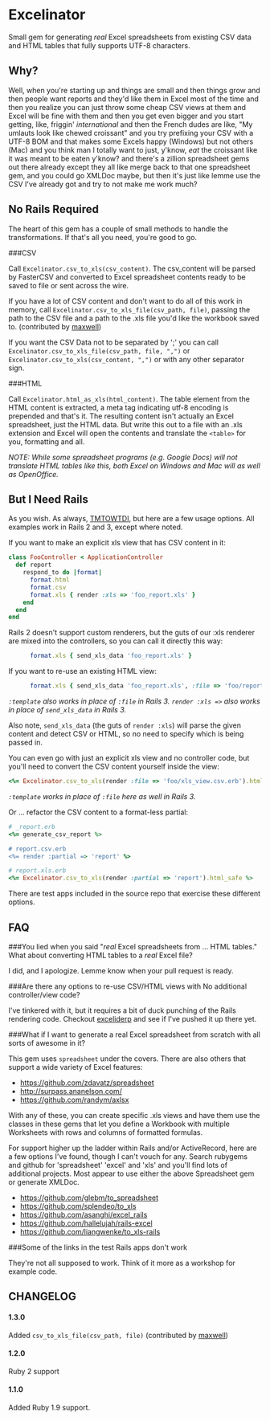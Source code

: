 Excelinator
===========
Small gem for generating _real_ Excel spreadsheets from existing CSV data and
HTML tables that fully supports UTF-8 characters.

Why?
----
Well, when you're starting up and things are small and then things grow and
then people want reports and they'd like them in Excel most of the time and
then you realize you can just throw some cheap CSV views at them and Excel
will be fine with them and then you get even bigger and you start getting,
like, friggin' _international_ and then the French dudes are like, "My umlauts
look like chewed croissant" and you try prefixing your CSV with a UTF-8 BOM
and that makes some Excels happy (Windows) but not others (Mac) and you think
man I totally want to just, y'know, _eat_ the croissant like it was meant to
be eaten y'know? and there's a zillion spreadsheet gems out there already
except they all like merge back to that one spreadsheet gem, and you could go
XMLDoc maybe, but then it's just like lemme use the CSV I've already got and
try to not make me work much?

No Rails Required
-----------------
The heart of this gem has a couple of small methods to handle the
transformations. If that's all you need, you're good to go.

###CSV

Call `Excelinator.csv_to_xls(csv_content)`. The csv_content will be parsed by
FasterCSV and converted to Excel spreadsheet contents ready to be saved to
file or sent across the wire.

If you have a lot of CSV content and don't want to do all of this work in 
memory, call `Excelinator.csv_to_xls_file(csv_path, file)`, passing the path to
the CSV file and a path to the .xls file you'd like the workbook saved to. 
(contributed by [maxwell](https://github.com/maxwell))

If you want the CSV Data not to be separated by ';' you can call 
`Excelinator.csv_to_xls_file(csv_path, file, ",")` or 
`Excelinator.csv_to_xls(csv_content, ",")` or with any other separator sign.

###HTML

Call `Excelinator.html_as_xls(html_content)`. The table element from the HTML
content is extracted, a meta tag indicating utf-8 encoding is prepended and
that's it. The resulting content isn't actually an Excel spreadsheet, just the
HTML data. But write this out to a file with an .xls extension and Excel will
open the contents and translate the `<table>` for you, formatting and all.
	
_NOTE: While some spreadsheet programs (e.g. Google Docs) will not translate
HTML tables like this, both Excel on Windows and Mac will as well as
OpenOffice._

But I Need Rails
----------------
As you wish. As always, [TMTOWTDI](http://en.wikipedia.org/wiki/There's_more_than_one_way_to_do_it),
but here are a few usage options. All examples work in Rails 2 and 3, except
where noted.

If you want to make an explicit xls view that has CSV content in it:

```ruby
class FooController < ApplicationController
  def report
    respond_to do |format|
      format.html
      format.csv
      format.xls { render :xls => 'foo_report.xls' }
    end
  end
end
```

Rails 2 doesn't support custom renderers, but the guts of our :xls renderer
are mixed into the controllers, so you can call it directly this way:

```ruby
      format.xls { send_xls_data 'foo_report.xls' }
```

If you want to re-use an existing HTML view:

```ruby
      format.xls { send_xls_data 'foo_report.xls', :file => 'foo/report.html.erb' }
```
_`:template` also works in place of `:file` in Rails 3. `render :xls =>` also
works in place of `send_xls_data` in Rails 3._

Also note, `send_xls_data` (the guts of `render :xls`) will parse the given
content and detect CSV or HTML, so no need to specify which is being passed in.

You can even go with just an explicit xls view and no controller code, but
you'll need to convert the CSV content yourself inside the view:

```ruby
<%= Excelinator.csv_to_xls(render :file => 'foo/xls_view.csv.erb').html_safe %>
```
_`:template` works in place of `:file` here as well in Rails 3._

Or ... refactor the CSV content to a format-less partial:

```ruby
# _report.erb
<%= generate_csv_report %>

# report.csv.erb
<%= render :partial => 'report' %>

# report.xls.erb
<%= Excelinator.csv_to_xls(render :partial => 'report').html_safe %>
```

There are test apps included in the source repo that exercise these different
options.

FAQ
---

###You lied when you said "_real_ Excel spreadsheets from ... HTML tables." What about converting HTML tables to a _real_ Excel file?

I did, and I apologize. Lemme know when your pull request is ready.

###Are there any options to re-use CSV/HTML views with No additional controller/view code?

I've tinkered with it, but it requires a bit of duck punching of the
Rails rendering code. Checkout
[exceliderp](https://github.com/chrismo/exceliderp) and see if I've
pushed it up there yet.

###What if I want to generate a real Excel spreadsheet from scratch with all sorts of awesome in it?

This gem uses `spreadsheet` under the covers. There are also others that
support a wide variety of Excel features:

- https://github.com/zdavatz/spreadsheet
- http://surpass.ananelson.com/ 
- https://github.com/randym/axlsx

With any of these, you can create specific .xls views and have them use the
classes in these gems that let you define a Workbook with multiple Worksheets
with rows and columns of formatted formulas.

For support higher up the ladder within Rails and/or ActiveRecord, here are a
few options I've found, though I can't vouch for any. Search rubygems and
github for 'spreadsheet' 'excel' and 'xls' and you'll find lots of additional
projects. Most appear to use either the above Spreadsheet gem or generate
XMLDoc.

- https://github.com/glebm/to_spreadsheet 
- https://github.com/splendeo/to_xls 
- https://github.com/asanghi/excel_rails 
- https://github.com/hallelujah/rails-excel
- https://github.com/liangwenke/to_xls-rails

###Some of the links in the test Rails apps don't work

They're not all supposed to work. Think of it more as a workshop for example
code.

CHANGELOG
---------
#### 1.3.0

Added `csv_to_xls_file(csv_path, file)` (contributed by [maxwell](https://github.com/maxwell))

#### 1.2.0

Ruby 2 support

#### 1.1.0

Added Ruby 1.9 support.
